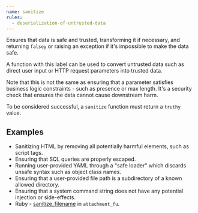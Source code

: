 ```yaml
---
name: sanitize
rules:
  - deserialization-of-untrusted-data
---
```


Ensures that data is safe and trusted, transforming it if necessary, and returning `falsey` or
raising an exception if it's impossible to make the data safe.

A function with this label can be used to convert untrusted data such as direct user input or HTTP
request parameters into trusted data.

Note that this is not the same as ensuring that a parameter satisfies business logic constraints -
such as presence or max length. It's a security check that ensures the data cannot cause downstream
harm.

To be considered successful, a `sanitize` function must return a `truthy` value.

## Examples

- Sanitizing HTML by removing all potentially harmful elements, such as script tags.
- Ensuring that SQL queries are properly escaped.
- Running user-provided YAML through a "safe loader" which discards unsafe syntax such as object
  class names.
- Ensuring that a user-provided file path is a subdirectory of a known allowed directory.
- Ensuring that a system command string does not have any potential injection or side-effects.
- Ruby -
  [sanitize_filename](https://github.com/technoweenie/attachment_fu/blob/fa08cb03914b02b66853b4615cd3eca768291ca7/lib/technoweenie/attachment_fu.rb#L410)
  in `attachment_fu`.
